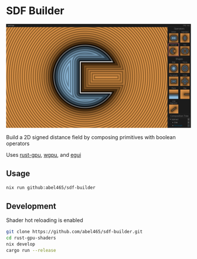 # SDF Builder
![Screenshot](docs/images/screenshot-1.jpg)

Build a 2D signed distance field by composing primitives with boolean operators 

Uses
[rust-gpu](https://github.com/Rust-GPU/rust-gpu),
[wgpu](https://github.com/gfx-rs/wgpu), and
[egui](https://github.com/emilk/egui)

## Usage

```bash
nix run github:abel465/sdf-builder
```

## Development
Shader hot reloading is enabled
```bash
git clone https://github.com/abel465/sdf-builder.git
cd rust-gpu-shaders
nix develop
cargo run --release
```
